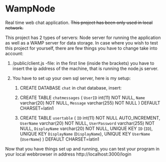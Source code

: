 # WampNode

Real time web chat application.
~~This project has been only used in local network.~~

This project has 2 types of servers: Node server for running the application as well as a WAMP server for data storage.
In case where you wish to test this project for yourself, there are few things you have to change take into account:

1. /public/client.js -file: in the first line (inside the brackets) you have to insert the ip address of the machine, that is running the node.js server.

2. You have to set up your own sql server, here is my setup:
   1. CREATE DATABASE `chat`
      in chat database, insert:
   1. CREATE TABLE `chatmessages` (
      `UserID` int(11) NOT NULL,
      `Name` varchar(20) NOT NULL,
      `Message` varchar(255) NOT NULL
      ) DEFAULT CHARSET=latin1

   1. CREATE TABLE `usertable` (
      `ID` int(11) NOT NULL AUTO_INCREMENT,
      `UserName` varchar(20) NOT NULL,
      `UserPassword` varchar(255) NOT NULL,
      `DisplayName` varchar(20) NOT NULL,
      UNIQUE KEY `ID` (`ID`),
      UNIQUE KEY `DisplayName` (`DisplayName`),
      UNIQUE KEY `UserName` (`UserName`)
      ) DEFAULT CHARSET=latin1

Now that you have things set up and running, you can test your program in your local webbrowser in address http://localhost:3000/login
